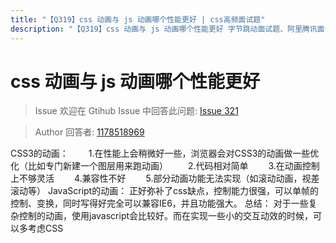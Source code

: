 ```yaml
---
title: "【Q319】css 动画与 js 动画哪个性能更好 | css高频面试题"
description: "【Q319】css 动画与 js 动画哪个性能更好 字节跳动面试题、阿里腾讯面试题、美团小米面试题。"
---
```


# css 动画与 js 动画哪个性能更好

> Issue
> 欢迎在 Gtihub Issue 中回答此问题: [Issue 321](https://github.com/shfshanyue/Daily-Question/issues/321)

> Author
> 回答者: [1178518969](https://github.com/1178518969)

CSS3的动画：
　　1.在性能上会稍微好一些，浏览器会对CSS3的动画做一些优化（比如专门新建一个图层用来跑动画）
　　2.代码相对简单
　　3.在动画控制上不够灵活
　　4.兼容性不好
　　5.部分动画功能无法实现（如滚动动画，视差滚动等）
JavaScript的动画：
正好弥补了css缺点，控制能力很强，可以单帧的控制、变换，同时写得好完全可以兼容IE6，并且功能强大。
总结：
对于一些复杂控制的动画，使用javascript会比较好。而在实现一些小的交互动效的时候，可以多考虑CSS
